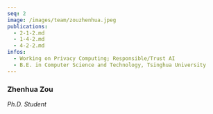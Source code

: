 ```yaml
---
seq: 2
image: /images/team/zouzhenhua.jpeg
publications:
  - 2-1-2.md
  - 1-4-2.md
  - 4-2-2.md
infos:
  - Working on Privacy Computing; Responsible/Trust AI
  - B.E. in Computer Science and Technology, Tsinghua University
---
```


### Zhenhua Zou
<p><i>Ph.D. Student</i></p>


